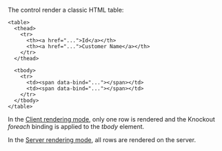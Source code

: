 The control render a classic HTML table:

```DOTHTML
<table>
  <thead>
    <tr>
	  <th><a href="...">Id</a></th>
	  <th><a href="...">Customer Name</a></th>
	</tr>
  </thead>

  <tbody>
    <tr>
	  <td><span data-bind="..."></span></td>
	  <td><span data-bind="..."></span></td>
	</tr>
  </tbody>
</table>
```

In the [Client rendering mode](/docs/tutorials/basics-server-side-html-generation), only one row is rendered and the 
Knockout *foreach* binding is applied to the *tbody* element.

In the [Server rendering mode](/docs/tutorials/basics-server-side-html-generation), all rows are rendered on the server.